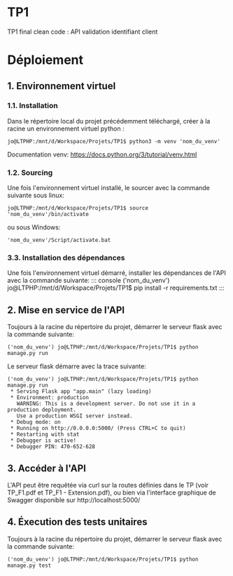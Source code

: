# TP1
TP1 final clean code : API validation identifiant client 

# Déploiement
## 1. Environnement virtuel
### 1.1. Installation
Dans le répertoire local du projet précédemment téléchargé, créer à la racine un environnement virtuel python :
``` console
jo@LTPHP:/mnt/d/Workspace/Projets/TP1$ python3 -m venv 'nom_du_venv'
```
Documentation venv: https://docs.python.org/3/tutorial/venv.html
### 1.2. Sourcing
Une fois l'environnement virtuel installé, le sourcer avec la commande suivante sous linux:
``` console
jo@LTPHP:/mnt/d/Workspace/Projets/TP1$ source 'nom_du_venv'/bin/activate
```
ou sous Windows:
``` console
'nom_du_venv'/Script/activate.bat
```
### 3.3. Installation des dépendances
Une fois l'environnement virtuel démarré, installer les dépendances de l'API avec la commande suivante:
::: console
('nom_du_venv') jo@LTPHP:/mnt/d/Workspace/Projets/TP1$ pip install -r requirements.txt
:::

## 2. Mise en service de l'API
Toujours à la racine du répertoire du projet, démarrer le serveur flask avec la commande suivante:
``` console
('nom_du_venv') jo@LTPHP:/mnt/d/Workspace/Projets/TP1$ python manage.py run
```
Le serveur flask démarre avec la trace suivante:
``` console
('nom_du_venv') jo@LTPHP:/mnt/d/Workspace/Projets/TP1$ python manage.py run
 * Serving Flask app "app.main" (lazy loading)
 * Environment: production
   WARNING: This is a development server. Do not use it in a production deployment.
   Use a production WSGI server instead.
 * Debug mode: on
 * Running on http://0.0.0.0:5000/ (Press CTRL+C to quit)
 * Restarting with stat
 * Debugger is active!
 * Debugger PIN: 470-652-628
```
## 3. Accéder à l'API
L'API peut être requêtée via curl sur la routes définies dans le TP (voir TP_F1.pdf et TP_F1 - Extension.pdf), ou bien via l'interface graphique de Swagger disponible sur
http://localhost:5000/

## 4. Éxecution des tests unitaires
Toujours à la racine du répertoire du projet, démarrer le serveur flask avec la commande suivante:
``` console
('nom_du_venv') jo@LTPHP:/mnt/d/Workspace/Projets/TP1$ python manage.py test
```
